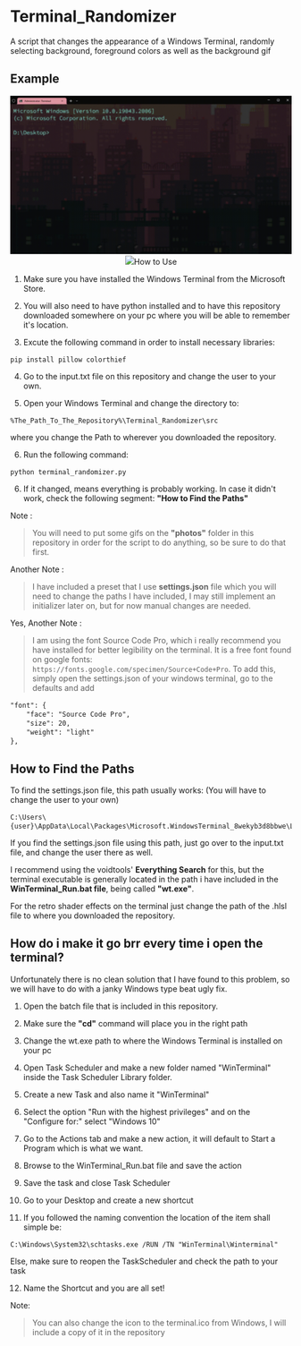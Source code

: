 # Terminal_Randomizer
A script that changes the appearance of a Windows Terminal, randomly selecting background, foreground colors as well as the background gif


## Example

<p align = "center">
    <img src="https://github.com/LucasVerdelho/Terminal_Randomizer/blob/main/readme_assets/hello_there.gif" width="630" height=auto/>
    <img src="https://github.com/LucasVerdelho/Terminal_Randomizer/blob/main/readme_assets/general_kenobi.gif" width="630" height="auto/>
 </p>


## How to Use

1. Make sure you have installed the Windows Terminal from the Microsoft Store.

2. You will also need to have python installed and to have this repository downloaded somewhere on your pc where you will be able to remember it's location.

3. Excute the following command in order to install necessary libraries:
```
pip install pillow colorthief
```

4. Go to the input.txt file on this repository and change the user to your own.

5. Open your Windows Terminal and change the directory to:
```
%The_Path_To_The_Repository%\Terminal_Randomizer\src
```
where you change the Path to wherever you downloaded the repository.

6. Run the following command:
```
python terminal_randomizer.py
```

6. If it changed, means everything is probably working. In case it didn't work, check the following segment: **"How to Find the Paths"**


Note : 
>You will need to put some gifs on the **"photos"** folder in this repository in order for the script to do anything, so be sure to do that first.


Another Note :
> I have included a preset that I use **settings.json** file which you will need to change the paths I have included, I may still implement an initializer later on, but for now manual changes are needed.

Yes, Another Note :
> I am using the font Source Code Pro, which i really recommend you have installed for better legibility on the terminal. It is a free font found on google fonts: ```https://fonts.google.com/specimen/Source+Code+Pro```. To add this, simply open the settings.json of your windows terminal, go to the defaults and add 
```            
"font": {
    "face": "Source Code Pro",
    "size": 20,
    "weight": "light"
},
```


## How to Find the Paths
To find the settings.json file, this path usually works:
(You will have to change the user to your own)
```
C:\Users\{user}\AppData\Local\Packages\Microsoft.WindowsTerminal_8wekyb3d8bbwe\LocalState\
```

If you find the settings.json file using this path, just go over to the input.txt file, and change the user there as well.


I recommend using the voidtools' **Everything Search** for this, but the terminal executable is generally located in the path i have included in the **WinTerminal_Run.bat file**, being called **"wt.exe"**. 

For the retro shader effects on the terminal just change the path of the .hlsl file to where you downloaded the repository.



## How do i make it go brr every time i open the terminal?
Unfortunately there is no clean solution that I have found to this problem, so we will have to do with a janky Windows type beat ugly fix.

1. Open the batch file that is included in this repository.

2. Make sure the **"cd"** command will place you in the right path

3. Change the wt.exe path to where the Windows Terminal is installed on your pc

4. Open Task Scheduler and make a new folder named "WinTerminal" inside the Task Scheduler Library folder.

5. Create a new Task and also name it "WinTerminal" 

6. Select the option "Run with the highest privileges" and on the "Configure for:" select "Windows 10"

7. Go to the Actions tab and make a new action, it will default to Start a Program which is what we want.

8. Browse to the WinTerminal_Run.bat file and save the action

9. Save the task and close Task Scheduler

10. Go to your Desktop and create a new shortcut

11. If you followed the naming convention the location of the item shall simple be:
```
C:\Windows\System32\schtasks.exe /RUN /TN "WinTerminal\Winterminal"
```
Else, make sure to reopen the TaskScheduler and check the path to your task

12. Name the Shortcut and you are all set!


Note: 
>You can also change the icon to the terminal.ico from Windows, I will include a copy of it in the repository



